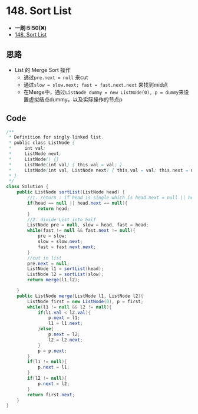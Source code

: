 # 148. Sort List
* **一刷:5:50(❌)**
* [148. Sort List](https://leetcode.com/problems/sort-list/)

## 思路
* List 的 Merge Sort 操作
  * 通过`pre.next = null` 来cut
  * 通过`slow = slow.next; fast = fast.next.next` 来找到mid点 
  * 在Merge中，通过`ListNode dummy = new ListNode(0), p = dummy`来设置虚拟结点dummy，以及实际操作的节点p
  
## Code
```java
/**
 * Definition for singly-linked list.
 * public class ListNode {
 *     int val;
 *     ListNode next;
 *     ListNode() {}
 *     ListNode(int val) { this.val = val; }
 *     ListNode(int val, ListNode next) { this.val = val; this.next = next; }
 * }
 */
class Solution {
    public ListNode sortList(ListNode head) {
        //1. return : if head is single which is head.next = null || head == null return
        if(head == null || head.next == null){
            return head;
        }
        //2. divide List into half
        ListNode pre = null, slow = head, fast = head;
        while(fast != null && fast.next != null){
            pre = slow;
            slow = slow.next;
            fast = fast.next.next;
        }
        //cut in list
        pre.next = null;
        ListNode l1 = sortList(head);
        ListNode l2 = sortList(slow);
        return merge(l1,l2);

    }
    public ListNode merge(ListNode l1, ListNode l2){
        ListNode first = new ListNode(0), p = first;
        while(l1 != null && l2 != null){
            if(l1.val < l2.val){
                p.next = l1;
                l1 = l1.next;
            }else{
                p.next = l2;
                l2 = l2.next;
            }
            p = p.next;
        }
        if(l1 != null){
            p.next = l1;
        }
        if(l2 != null){
            p.next = l2;
        }
        return first.next;
    }
}
```